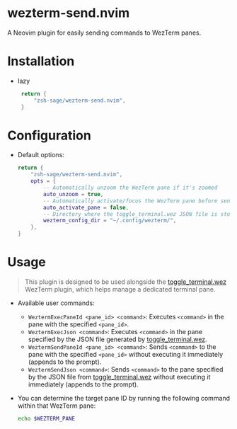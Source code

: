 # wezterm-send.nvim

A Neovim plugin for easily sending commands to WezTerm panes.

# Installation

- lazy
  ```lua
   return {
       "zsh-sage/wezterm-send.nvim",
   }
  ```

# Configuration

- Default options:
  ```lua
  return {
      "zsh-sage/wezterm-send.nvim",
      opts = {
          -- Automatically unzoom the WezTerm pane if it's zoomed
          auto_unzoom = true,
          -- Automatically activate/focus the WezTerm pane before sending the command
          auto_activate_pane = false,
          -- Directory where the toggle_terminal.wez JSON file is stored
          wezterm_config_dir = "~/.config/wezterm/",
      },
  }
  ```

# Usage

> This plugin is designed to be used alongside the [toggle_terminal.wez](https://github.com/zsh-sage/toggle_terminal.wez) WezTerm plugin, which helps manage a dedicated terminal pane.

- Available user commands:

  - `WeztermExecPaneId <pane_id> <command>`: Executes `<command>` in the pane with the specified `<pane_id>`.
  - `WeztermExecJson <command>`: Executes `<command>` in the pane specified by the JSON file generated by [toggle_terminal.wez](https://github.com/zsh-sage/toggle_terminal.wez).
  - `WeztermSendPaneId <pane_id> <command>`: Sends `<command>` to the pane with the specified `<pane_id>` without executing it immediately (appends to the prompt).
  - `WeztermSendJson <command>`: Sends `<command>` to the pane specified by the JSON file from [toggle_terminal.wez](https://github.com/zsh-sage/toggle_terminal.wez) without executing it immediately (appends to the prompt).

- You can determine the target pane ID by running the following command within that WezTerm pane:

  ```bash
  echo $WEZTERM_PANE
  ```
